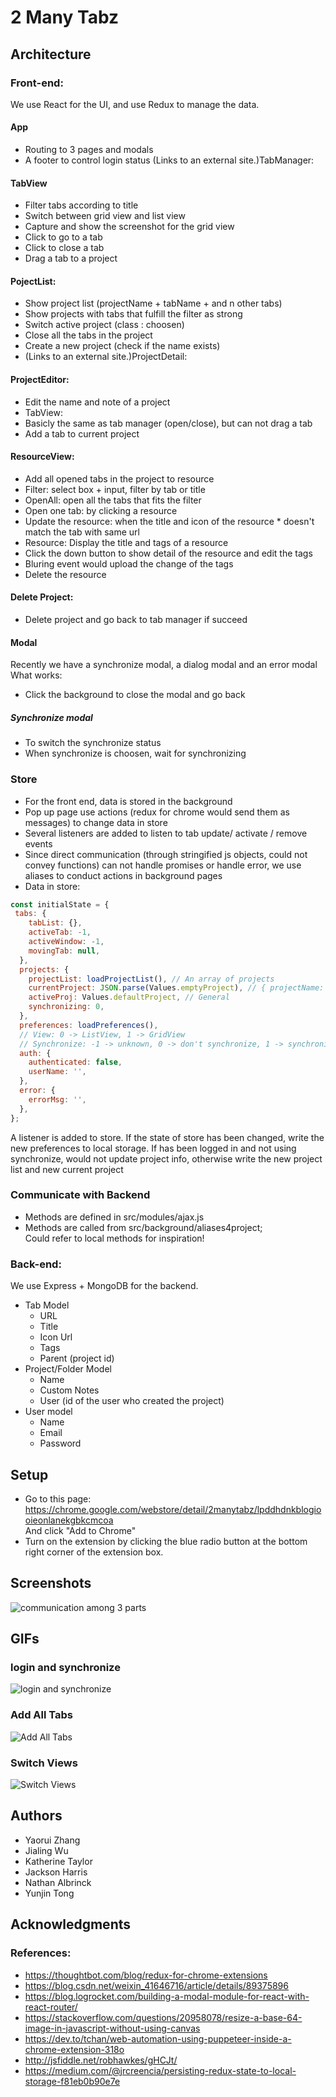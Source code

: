 # 2 Many Tabz

## Architecture

### Front-end: 
We use React for the UI, and use Redux to manage the data.

#### App
* Routing to 3 pages and modals
* A footer to control login status
 (Links to an external site.)TabManager:

#### TabView
* Filter tabs according to title
* Switch between grid view and list view
* Capture and show the screenshot for the grid view
* Click to go to a tab
* Click to close a tab
* Drag a tab to a project

#### PojectList:
* Show project list (projectName + tabName + and n other tabs)
* Show projects with tabs that fulfill the filter as strong
* Switch active project (class : choosen)
* Close all the tabs in the project
* Create a new project (check if the name exists)
* (Links to an external site.)ProjectDetail:

#### ProjectEditor:
* Edit the name and note of a project
* TabView:
* Basicly the same as tab manager (open/close), but can not drag a tab
* Add a tab to current project

#### ResourceView:
* Add all opened tabs in the project to resource
* Filter: select box + input, filter by tab or title
* OpenAll: open all the tabs that fits the filter
* Open one tab: by clicking a resource
* Update the resource: when the title and icon of the resource * doesn't match the tab with same url
* Resource: Display the title and tags of a resource
* Click the down button to show detail of the resource and edit the tags
* Bluring event would upload the change of the tags
* Delete the resource

#### Delete Project:
* Delete project and go back to tab manager if succeed

#### Modal
  Recently we have a synchronize modal, a dialog modal and an error modal
  What works:
  * Click the background to close the modal and go back
  
  ##### Synchronize modal
  * To switch the synchronize status
  * When synchronize is choosen, wait for synchronizing

### Store
* For the front end, data is stored in the background
* Pop up page use actions (redux for chrome would send them as messages) to change data in store 
* Several listeners are added to listen to tab update/ activate / remove events
* Since direct communication (through stringified js objects, could not convey functions) can not handle promises or handle error, we use aliases to conduct actions in background pages
* Data in store:
```js
const initialState = {
 tabs: {
    tabList: {},
    activeTab: -1,
    activeWindow: -1,
    movingTab: null,
  },
  projects: {
    projectList: loadProjectList(), // An array of projects
    currentProject: JSON.parse(Values.emptyProject), // { projectName: '', projectNote: '', resources: {} }
    activeProj: Values.defaultProject, // General
    synchronizing: 0,
  },
  preferences: loadPreferences(),
  // View: 0 -> ListView, 1 -> GridView
  // Synchronize: -1 -> unknown, 0 -> don't synchronize, 1 -> synchronize
  auth: {
    authenticated: false,
    userName: '',
  },
  error: {
    errorMsg: '',
  },
};
```
A listener is added to store. If the state of store has been changed, write the new preferences to local storage. If has been logged in and not using synchronize, would not update project info, otherwise write the new project list and new current project

### Communicate with Backend

* Methods are defined in src/modules/ajax.js
* Methods are called from src/background/aliases4project;  
  Could refer to local methods for inspiration!
     
### Back-end: 
We use Express + MongoDB for the backend.

 * Tab Model
     * URL
     * Title
     * Icon Url
     * Tags 
     * Parent (project id)
 * Project/Folder Model
     * Name
     * Custom Notes
     * User (id of the user who created the project)
 * User model
     * Name
     * Email
     * Password

## Setup
* Go to this page:  
  https://chrome.google.com/webstore/detail/2manytabz/lpddhdnkblogiooieonlanekgbkcmcoa  
  And click "Add to Chrome"
* Turn on the extension by clicking the blue radio button at the bottom right corner of the extension box.


## Screenshots
![communication among 3 parts](other_img/communication_for_3_parts.png)

## GIFs

### login and synchronize
![login and synchronize](other_img/login_and_synchronize.gif)

### Add All Tabs
![Add All Tabs](other_img/addAllTabs.gif)

### Switch Views
![Switch Views](other_img/switchViews.gif)

## Authors
* Yaorui Zhang
* Jialing Wu
* Katherine Taylor
* Jackson Harris
* Nathan Albrinck
* Yunjin Tong
  
## Acknowledgments
### References:
* https://thoughtbot.com/blog/redux-for-chrome-extensions
* https://blog.csdn.net/weixin_41646716/article/details/89375896
* https://blog.logrocket.com/building-a-modal-module-for-react-with-react-router/
* https://stackoverflow.com/questions/20958078/resize-a-base-64-image-in-javascript-without-using-canvas
* https://dev.to/tchan/web-automation-using-puppeteer-inside-a-chrome-extension-318o
* http://jsfiddle.net/robhawkes/gHCJt/
* https://medium.com/@jrcreencia/persisting-redux-state-to-local-storage-f81eb0b90e7e